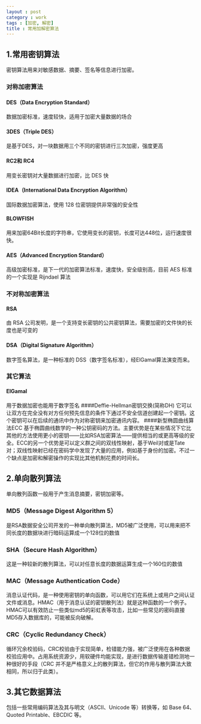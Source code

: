 ```yaml
---
layout : post
category : work
tags : [加密, 解密]
title : 常用加解密算法
---
```


## 1.常用密钥算法

密钥算法用来对敏感数据、摘要、签名等信息进行加密。

### 对称加密算法

#### DES（Data Encryption Standard）
数据加密标准，速度较快，适用于加密大量数据的场合
#### 3DES（Triple DES）
是基于DES，对一块数据用三个不同的密钥进行三次加密，强度更高
#### RC2和 RC4
用变长密钥对大量数据进行加密，比 DES 快
#### IDEA（International Data Encryption Algorithm）
国际数据加密算法，使用 128 位密钥提供非常强的安全性
#### BLOWFISH
用来加密64Bit长度的字符串，它使用变长的密钥，长度可达448位，运行速度很快。
#### AES（Advanced Encryption Standard）
高级加密标准，是下一代的加密算法标准，速度快，安全级别高，目前 AES 标准的一个实现是 Rijndael 算法


### 不对称加密算法
#### RSA
由 RSA 公司发明，是一个支持变长密钥的公共密钥算法，需要加密的文件快的长度也是可变的
#### DSA（Digital Signature Algorithm）
数字签名算法，是一种标准的 DSS（数字签名标准），经ElGamal算法演变而来。

### 其它算法
#### ElGamal
用于数据加密也能用于数字签名
####Deffie-Hellman密钥交换(简称DH)
它可以让双方在完全没有对方任何预先信息的条件下通过不安全信道创建起一个密钥。这个密钥可以在后续的通讯中作为对称密钥来加密通讯内容。
####新型椭圆曲线算法ECC
基于椭圆曲线数学的一种公钥密码的方法。主要优势是在某些情况下它比其他的方法使用更小的密钥——比如RSA加密算法——提供相当的或更高等级的安全。ECC的另一个优势是可以定义群之间的双线性映射，基于Weil对或是Tate对；双线性映射已经在密码学中发现了大量的应用，例如基于身份的加密。不过一个缺点是加密和解密操作的实现比其他机制花费的时间长。

## 2.单向散列算法

单向散列函数一般用于产生消息摘要，密钥加密等。

### MD5（Message Digest Algorithm 5）
是RSA数据安全公司开发的一种单向散列算法，MD5被广泛使用，可以用来把不同长度的数据块进行暗码运算成一个128位的数值
### SHA（Secure Hash Algorithm）
这是一种较新的散列算法，可以对任意长度的数据运算生成一个160位的数值
### MAC（Message Authentication Code）
消息认证代码，是一种使用密钥的单向函数，可以用它们在系统上或用户之间认证文件或消息。HMAC（用于消息认证的密钥散列法）就是这种函数的一个例子。HMAC可以有效防止一些类似md5的彩虹表等攻击，比如一些常见的密码直接MD5存入数据库的，可能被反向破解。
### CRC（Cyclic Redundancy Check）
循环冗余校验码，CRC校验由于实现简单，检错能力强，被广泛使用在各种数据校验应用中。占用系统资源少，用软硬件均能实现，是进行数据传输差错检测地一种很好的手段（CRC 并不是严格意义上的散列算法，但它的作用与散列算法大致相同，所以归于此类）。

## 3.其它数据算法

包括一些常用编码算法及其与明文（ASCII、Unicode 等）转换等，如 Base 64、Quoted Printable、EBCDIC 等。
